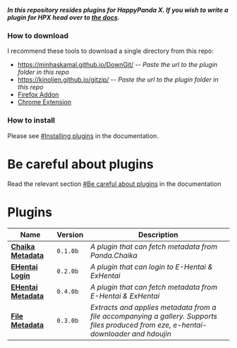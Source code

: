 
##### In this repository resides plugins for HappyPanda X. If you wish to write a plugin for HPX head over to [the docs](https://happypandax.github.io/plugin.html#plugins).

### How to download

I recommend these tools to download a single directory from this repo:
- https://minhaskamal.github.io/DownGit/ -- *Paste the url to the plugin folder in this repo*
- https://kinolien.github.io/gitzip/ -- *Paste the url to the plugin folder in this repo*
- [Firefox Addon](https://addons.mozilla.org/en-US/firefox/addon/gitzip/)
- [Chrome Extension](https://chrome.google.com/webstore/detail/gitzip-for-github/ffabmkklhbepgcgfonabamgnfafbdlkn)

### How to install

Please see [#Installing plugins](https://happypandax.github.io/usage.html#installing-plugins) in the documentation.

# Be careful about plugins

Read the relevant section [#Be careful about plugins](https://happypandax.github.io/usage.html#be-careful-about-plugins) in the documentation

# Plugins

Name | Version | Description
--- | --- | ---
[**Chaika Metadata**](https://github.com/happypandax/plugins/tree/master/plugins/Chaika%20Metadata) | `0.1.0b` | *A plugin that can fetch metadata from Panda.Chaika*
[**EHentai Login**](https://github.com/happypandax/plugins/tree/master/plugins/EHentai%20Login) | `0.2.0b` | *A plugin that can login to E-Hentai & ExHentai*
[**EHentai Metadata**](https://github.com/happypandax/plugins/tree/master/plugins/EHentai%20Metadata) | `0.4.0b` | *A plugin that can fetch metadata from E-Hentai & ExHentai*
[**File Metadata**](https://github.com/happypandax/plugins/tree/master/plugins/File%20Metadata) | `0.3.0b` | *Extracts and applies metadata from a file accompanying a gallery. Supports files produced from eze, e-hentai-downloader and hdoujin*


